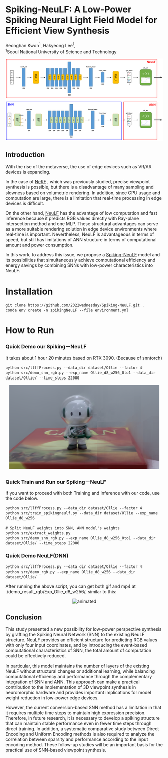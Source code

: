 # Spiking-NeuLF: A Low-Power Spiking Neural Light Field Model for Efficient View Synthesis
Seonghan Kwon<sup>1</sup>, Hakyeong Lee<sup>1</sup>,   
<sup>1</sup>Seoul National University of Science and Technology

<p align="center">
  <img src='img/Spiking-NeuLF.png' width="750"/>
</p>

## Introduction
With the rise of the metaverse, the use of edge devices such as VR/AR devices is expanding. 

In the case of [NeRF](https://arxiv.org/pdf/2003.08934) , which was previously studied, precise viewpoint synthesis is possible, but there is a disadvantage of many sampling and slowness based on volumetric rendering. In addition, since GPU usage and computation are large, there is a limitation that real-time processing in edge devices is difficult. 

On the other hand, [NeuLF](https://arxiv.org/pdf/2105.07112) has the advantage of low computation and fast inference because it predicts RGB values directly with Ray-plane intersection method and one MLP. These structural advantages can serve as a more suitable rendering solution in edge device environments where real-time is important. Nevertheless, NeuLF is advantageous in terms of speed, but still has limitations of ANN structure in terms of computational amount and power consumption. 

In this work, to address this issue, we propose a [Spiking-NeuLF](https://github.com/2322wednesday/Spiking-NeuLF) model and its possibilities that simultaneously achieve computational efficiency and energy savings by combining SNNs with low-power characteristics into NeuLF.

# Installation
```
git clone https://github.com/2322wednesday/Spiking-NeuLF.git .
conda env create -n spikingNeuLF --file environment.yml
```

# How to Run
### Quick Demo our Spiking－NeuLF
It takes about 1 hour 20 minutes based on RTX 3090. (Because of snntorch)
```
python src/llffProcess.py --data_dir dataset/Ollie --factor 4
python src/demo_snn_rgb.py --exp_name Ollie_d8_w256_0to1 --data_dir dataset/Ollie/ --time_steps 22000
```
<p align="center">
  <img src="./img/Spiking-NeuLF_results_img.png" alt="animated" width="480" height="270"/>
</p>



### Quick Train and Run our Spiking－NeuLF
If you want to proceed with both Training and Inference with our code, use the code below.
```
python src/llffProcess.py --data_dir dataset/Ollie --factor 4
python src/train_spikingneulf.py --data_dir dataset/Ollie --exp_name Ollie_d8_w256

# Split NeuLF weights into SNN, ANN model's weights
python src/extract_weights.py 
python src/demo_snn_rgb.py --exp_name Ollie_d8_w256_0to1 --data_dir dataset/Ollie/ --time_steps 22000
```

### Quick Demo NeuLF(DNN)
```
python src/llffProcess.py --data_dir dataset/Ollie --factor 4
python src/demo_rgb.py --exp_name Ollie_d8_w256 --data_dir dataset/Ollie/
```
After running the above script, you can get both gif and mp4 at ./demo_result_rgb/Exp_Ollie_d8_w256/, similar to this:
<p align="center">
  <img src="./img/Ollie.gif" alt="animated" width="480" height="270"/>
</p>

## Conclusion
This study presented a new possibility for low-power perspective synthesis by grafting the Spiking Neural Network (SNN) to the existing NeuLF structure. NeuLF provides an efficient structure for predicting RGB values with only four input coordinates, and by introducing the event-based computational characteristics of SNN, the total amount of computation could be effectively reduced.

In particular, this model maintains the number of layers of the existing NeuLF without structural changes or additional learning, while balancing computational efficiency and performance through the complementary integration of SNN and ANN. This approach can make a practical contribution to the implementation of 3D viewpoint synthesis in neuromorphic hardware and provides important implications for model weight reduction in low-power edge devices.

However, the current conversion-based SNN method has a limitation in that it requires multiple time steps to maintain high expression precision. Therefore, in future research, it is necessary to develop a spiking structure that can maintain stable performance even in fewer time steps through direct training. In addition, a systematic comparative study between Direct Encoding and Uniform Encoding methods is also required to analyze the correlation between sparsity and performance according to the input encoding method. These follow-up studies will be an important basis for the practical use of SNN-based viewpoint synthesis.